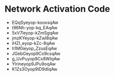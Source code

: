 # Network Activation Code
* EQqSyeyop-kooxsqAw
* t96Nh-yop-kq_EAqAw
* 5xV7leyop-kZmSgqAw
* jmzKYeyop-kZwI8qAw
* iHZI_eyop-kZc-8qAw
* h1M0ieyop_ZzusEqAw
* JGebGeyop9Cx9csqAw
* g_UvPuyop9Cx8WIqAw
* Ylrineyop9JPu9oqAw
* K1Zs3Oyop9ID9dIqAw